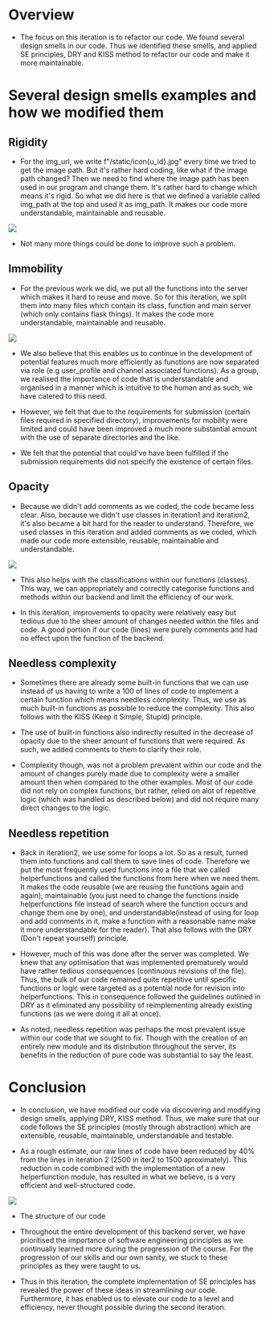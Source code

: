 # Overview

* The focus on this iteration is to refactor our code. We found several design smells in our code. Thus we identified these smells, and applied SE principles, DRY and KISS method to refactor our code and make it more maintainable.

# Several design smells examples and how we modified them

## Rigidity

* For the img_url, we write f"/static/icon{u_id}.jpg" every time we tried to get the image path. But it's rather hard coding, like what if the image path changed? Then we need to find where the image path has been used in our program and change them. It's rather hard to change which means it's rigid. So what we did here is that we defined a variable called img_path at the top and used it as img_path. It makes our code more understandable, maintainable and reusable.

 ![](design_smell_1.png)

* Not many more things could be done to improve such a problem.

## Immobility

* For the previous work we did, we put all the functions into the server which makes it hard to reuse and move. So for this iteration, we split them into many files which contain its class, function and main server (which only contains flask things). It makes the code more understandable, maintainable and reusable.

![](design_smell_2.png)

* We also believe that this enables us to continue in the development of potential features much more efficiently as functions are now separated via role (e.g user_profile and channel associated functions). As a group, we realised the importance of code that is understandable and organised in a manner which is intuitive to the human and as such, we have catered to this need.

* However, we felt that due to the requirements for submission (certain files required in specified directory), improvements for mobility were limited and could have been improved a much more substantial amount with the use of separate directories and the like.

* We felt that the potential that could've have been fulfilled if the submission requirements did not specify the existence of certain files.

## Opacity

* Because we didn't add comments as we coded, the code became less clear. Also, because we didn't use classes in iteration1 and iteration2, it's also became a bit hard for the reader to understand. Therefore, we used classes in this iteration and added comments as we coded, which made our code more extensible, reusable, maintainable and understandable.

![](design_smell_3.png)

* This also helps with the classifications within our functions (classes). This way, we can appropriately and correctly categorise functions and methods within our backend and limit the efficiency of our work.

* In this iteration, improvements to opacity were relatively easy but tedious due to the sheer amount of changes needed within the files and code. A good portion if our code (lines) were purely comments and had no effect upon the function of the backend. 

## Needless complexity

* Sometimes there are already some built-in functions that we can use instead of us having to write a 100 of lines of code to implement a certain function which means needless complexity. Thus, we use as much built-in functions as possible to reduce the complexity. This also follows with the KISS (Keep it Simple, Stupid) principle.

* The use of built-in functions also indirectly resulted in the decrease of opacity due to the sheer amount of functions that were required. As such, we added comments to them to clarify their role.

* Complexity though, was not a problem prevalent within our code and the amount of changes purely made due to complexity were a smaller amount then when compared to the other examples. Most of our code did not rely on complex functions, but rather, relied on alot of repetitive logic (which was handled as described below) and did not require many direct changes to the logic. 

## Needless repetition

* Back in iteration2, we use some for loops a lot. So as a result, turned them into functions and call them to save lines of code. Therefore we put the most frequently used functions into a file that we called helperfunctions and called the functions from here when we need them. It makes the code reusable (we are reusing the functions again and again), maintainable (you just need to change the functions inside helperfunctions file instead of search where the function occurs and change them one by one), and understandable(instead of using for loop and add comments in it, make a function with a reasonable name make it more understandable for the reader). That also follows with the DRY (Don't repeat yourself) principle.

* However, much of this was done after the server was completed. We knew that any optimisation that was implemented prematurely would have rather tedious consequences (continuous revisions of the file). Thus, the bulk of our code remained quite repetitive until specific functions or logic were targeted as a potential node for revision into helperfunctions. This in consequence followed the guidelines outlined in DRY as it eliminated any possibility of reimplementing already existing functions (as we were doing it all at once).

* As noted, needless repetition was perhaps the most prevalent issue within our code that we sought to fix. Though with the creation of an entirely new module and its distribution throughout the server, its benefits in the reduction of pure code was substantial to say the least.

# Conclusion

* In conclusion, we have modified our code via discovering and modifying design smells, applying DRY, KISS method. Thus, we make sure that our code follows the SE principles (mostly through abstraction) which are extensible, reusable, maintainable, understandable and testable.

* As a rough estimate, our raw lines of code have been reduced by 40% from the lines in iteration 2 (2500 in iter2 to 1500 aproximately). This reduction in code combined with the implementation of a new helperfunction module, has resulted in what we believe, is a very efficient and well-structured code. 

![](serverstructure.png)
* The structure of our code

* Throughout the entire development of this backend server, we have prioritised the importance of software engineering principles as we continually learned more during the progression of the course. For the progression of our skills and our own sanity, we stuck to these principles as they were taught to us. 

* Thus in this iteration, the complete implementation of SE principles has revealed the power of these ideas in streamlining our code. Furthermore, it has enabled us to elevate our code to a level and efficiency, never thought possible during the second iteration.